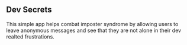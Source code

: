## Dev Secrets

This simple app helps combat imposter syndrome by allowing users to leave anonymous messages and see that they are not alone in their dev realted frustrations.
